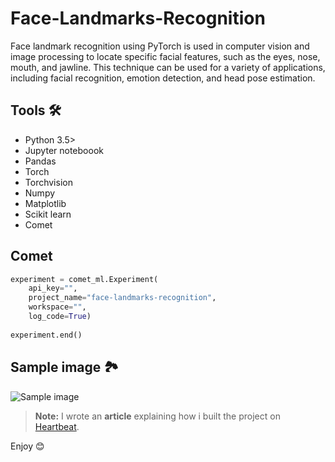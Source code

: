 # Face-Landmarks-Recognition
Face landmark recognition using PyTorch is used in computer vision and image processing to locate specific facial features, such as the eyes, nose, mouth, and jawline. This technique can be used for a variety of applications, including facial recognition, emotion detection, and head pose estimation.

## Tools 🛠 
- Python 3.5>
- Jupyter noteboook
- Pandas
- Torch
- Torchvision
- Numpy 
- Matplotlib
- Scikit learn 
- Comet

## Comet
```python
experiment = comet_ml.Experiment(
    api_key="",
    project_name="face-landmarks-recognition", 
    workspace="",
    log_code=True)
    
experiment.end()
```

## Sample image 🏞
![Sample image](https://imgur.com/1BOnGlU)



> **Note:** I wrote an **article** explaining how i built the project on [Heartbeat](https://heartbeat.comet.ml/).



Enjoy 😊 
